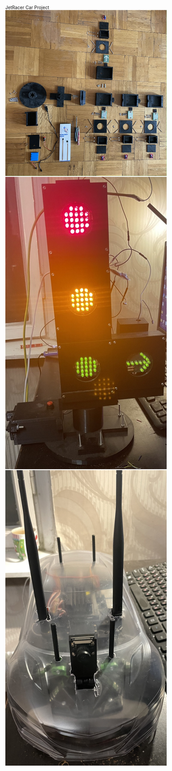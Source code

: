 JetRacer Car Project
![JetRacer](https://github.com/nekita473/Nvidia_Jetracer/blob/main/photos/IMG_0671.jpeg?raw=true)
![JetRacer](https://github.com/nekita473/Nvidia_Jetracer/blob/main/photos/IMG_1078.jpeg?raw=true)
![JetRacer](https://github.com/nekita473/Nvidia_Jetracer/blob/main/photos/IMG_1206.jpeg?raw=true)
